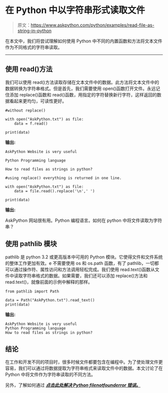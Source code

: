 # 在 Python 中以字符串形式读取文件

> 原文：<https://www.askpython.com/python/examples/read-file-as-string-in-python>

在本文中，我们将尝试理解如何使用 Python 中不同的内置函数和方法将文本文件作为不同格式的字符串读取。

* * *

## 使用 read()方法

我们可以使用 read()方法读取存储在文本文件中的数据。此方法将文本文件中的数据转换为字符串格式。但是首先，我们需要使用 open()函数打开文件。永远记住添加 replace()函数和 read()函数，用指定的字符替换新行字符，这样返回的数据看起来更均匀，可读性更好。

```
#without replace()

with open("AskPython.txt") as file:
    data = f.read()

print(data)

```

**输出:**

```
AskPython Website is very useful

Python Programming language

How to read files as strings in python?
```

```
#using replace() everything is returned in one line.

with open("AskPython.txt") as file:
    data = file.read().replace('\n',' ')

print(data)

```

**输出:**

AskPython 网站很有用。Python 编程语言。如何在 python 中将文件读取为字符串？

## 使用 pathlib 模块

pathlib 是 python 3.2 或更高版本中可用的 Python 模块。它使得文件和文件系统的整体工作更加有效。e 不需要使用 os 和 os.path 函数，有了 pathlib，一切都可以通过操作符、属性访问和方法调用轻松完成。我们使用 read.text()函数从文件中读取字符串格式的数据。如果需要，我们还可以添加 replace()方法和 read.text()，就像前面的示例中解释的那样。

```
from pathlib import Path

data = Path("AskPython.txt").read_text()
print(data)

```

**输出:**

```
AskPython Website is very useful
Python Programming language
How to read files as strings in python?
```

## 结论

在工作和开发不同的项目时，很多时候文件都要包含在编程中。为了使处理文件更容易，我们可以通过将数据提取为字符串格式来读取文件中的数据。本文讨论了在 Python 中将文件作为字符串读取的不同方法。

另外，了解如何通过 ***[点击此处解决 Python filenotfounderror 错误。](https://www.askpython.com/python/examples/python-filenotfounderror)***